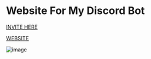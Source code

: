 # Website For My Discord Bot

[INVITE HERE](https://discord.com/oauth2/authorize?client_id=793714123702927360&permissions=8&scope=bot)

[WEBSITE](https://website-gg.herokuapp.com/)

![image](https://user-images.githubusercontent.com/75833882/109935568-bd508500-7cf3-11eb-9760-0066a887d5f6.png)
